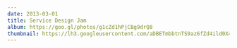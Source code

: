 ```yaml
---
date: 2013-03-01
title: Service Design Jam
album: https://goo.gl/photos/g1cZd1hPjCBg9drQ8
thumbnail: https://lh3.googleusercontent.com/aDBETmbbtnTS9az6fZd4ild0X4TJQBOiKdnPFJ9-VyYIRSVfki3sRB7ad2haA8KwtZXsRFwb9qa1SFSJKF0GOHHVrANg6W86jtM93YU6-dMjjojZy73xiOoe72qkMiv3KbVFk2ewxNRQHMRL_hIHQEbNX7X4wtlejGtpLjvt6f7npKI61XhJrKkfntoDmQDA5KlerTjPNj0JQogMW7oodVxkap2T_fvKtl5XhZVE-anHlzGC5wW2pe9AEnEQbLWHi__B6e0zQ5Ureo9t_zJFmxWyo2VkxsXLpx8hodDp1j8czraWbEiCv6R_PKOGjyeAY2G7oMsIKKXhR7sXo6mQWAg4jrF_O4MofpJBK2fC9-jyzqVC5odGBp_4xMRerbpfaQvyX4LVNs1dtOH62Ee2asysYL4sMCRISQieULXwzgs6MOrgkXj9BTTtd_pQjuC7t2L4QaADOovIEVYjE2ShDHgFFVzQuvWDowpLkgGhJj1FMzRabI4PXv4sMAhYi2inrlKifqCLG_aNfr1hIe6IQig=w2048-h1365-no
---
```

